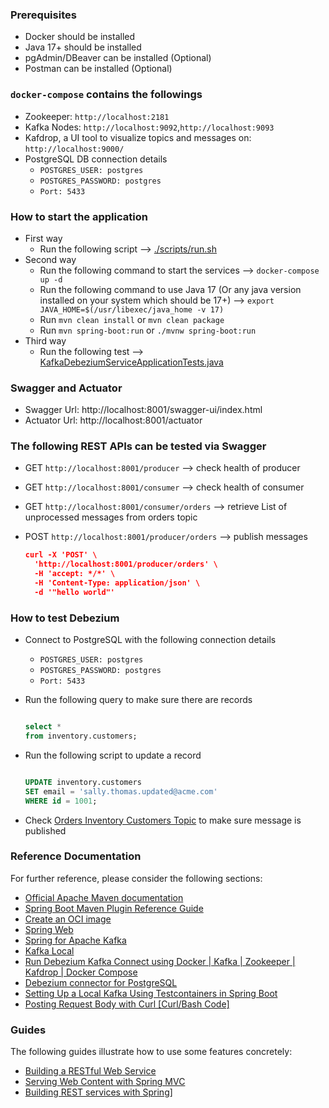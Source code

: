 ### Prerequisites

* Docker should be installed
* Java 17+ should be installed
* pgAdmin/DBeaver can be installed (Optional)
* Postman can be installed (Optional)

### `docker-compose` contains the followings

* Zookeeper: ```http://localhost:2181```
* Kafka Nodes: ```http://localhost:9092```,```http://localhost:9093```
* Kafdrop, a UI tool to visualize topics and messages on: `http://localhost:9000/`
* PostgreSQL DB connection details
    * `POSTGRES_USER: postgres`
    * `POSTGRES_PASSWORD: postgres`
    * `Port: 5433`

### How to start the application

* First way
    * Run the following script --> [./scripts/run.sh](scripts%2Frun.sh)
* Second way
    * Run the following command to start the services --> ```docker-compose up -d```
    * Run the following command to use Java 17 (Or any java version installed on your system which should be
      17+) --> `export JAVA_HOME=$(/usr/libexec/java_home -v 17)`
    * Run `mvn clean install` or `mvn clean package`
    * Run `mvn spring-boot:run` or `./mvnw spring-boot:run`
* Third way
    * Run the following
      test --> [KafkaDebeziumServiceApplicationTests.java](src%2Ftest%2Fjava%2Fcom%2Fmb%2Fkafkadebeziumservice%2FKafkaDebeziumServiceApplicationTests.java)

### Swagger and Actuator

* Swagger Url: http://localhost:8001/swagger-ui/index.html
* Actuator Url: http://localhost:8001/actuator

### The following REST APIs can be tested via Swagger

* GET ```http://localhost:8001/producer```         --> check health of producer
* GET ```http://localhost:8001/consumer```         --> check health of consumer
* GET ```http://localhost:8001/consumer/orders```  --> retrieve List of unprocessed messages from orders topic
* POST ```http://localhost:8001/producer/orders``` --> publish messages

    ``` json
    curl -X 'POST' \
      'http://localhost:8001/producer/orders' \
      -H 'accept: */*' \
      -H 'Content-Type: application/json' \
      -d '"hello world"'
    ```

### How to test Debezium

* Connect to PostgreSQL with the following connection details
    * `POSTGRES_USER: postgres`
    * `POSTGRES_PASSWORD: postgres`
    * `Port: 5433`
* Run the following query to make sure there are records

  ```sql
  
  select *
  from inventory.customers;
  
  ```
* Run the following script to update a record

  ```sql

  UPDATE inventory.customers
  SET email = 'sally.thomas.updated@acme.com'
  WHERE id = 1001;

  ```

* Check [Orders Inventory Customers Topic](http://localhost:9000/topic/orders.inventory.customers) to make sure message
  is published

### Reference Documentation

For further reference, please consider the following sections:

* [Official Apache Maven documentation](https://maven.apache.org/guides/index.html)
* [Spring Boot Maven Plugin Reference Guide](https://docs.spring.io/spring-boot/docs/3.1.3/maven-plugin/reference/html/)
* [Create an OCI image](https://docs.spring.io/spring-boot/docs/3.1.3/maven-plugin/reference/html/#build-image)
* [Spring Web](https://docs.spring.io/spring-boot/docs/3.1.3/reference/htmlsingle/index.html#web)
* [Spring for Apache Kafka](https://docs.spring.io/spring-boot/docs/3.1.3/reference/htmlsingle/index.html#messaging.kafka)
* [Kafka Local](https://developer.confluent.io/quickstart/kafka-local/)
* [Run Debezium Kafka Connect using Docker | Kafka | Zookeeper | Kafdrop | Docker Compose](https://www.youtube.com/watch?v=yZy4QZYMUrY)
* [Debezium connector for PostgreSQL](https://debezium.io/documentation/reference/stable/connectors/postgresql.html)
* [Setting Up a Local Kafka Using Testcontainers in Spring Boot](https://medium.com/@truongbui95/setting-up-a-local-kafka-using-testcontainers-in-spring-boot-bb41466751e6)
* [Posting Request Body with Curl [Curl/Bash Code]](https://reqbin.com/req/curl/c-d2nzjn3z/curl-post-body)

### Guides

The following guides illustrate how to use some features concretely:

* [Building a RESTful Web Service](https://spring.io/guides/gs/rest-service/)
* [Serving Web Content with Spring MVC](https://spring.io/guides/gs/serving-web-content/)
* [Building REST services with Spring](https://spring.io/guides/tutorials/rest/)]